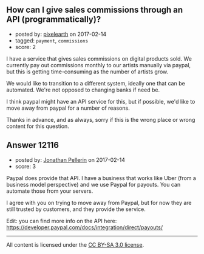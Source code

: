 ## How can I give sales commissions through an API (programmatically)?

- posted by: [pixelearth](https://stackexchange.com/users/129602/pixelearth) on 2017-02-14
- tagged: `payment`, `commissions`
- score: 2

I have a service that gives sales commissions on digital products sold. We currently pay out commissions monthly to our artists manually via paypal, but this is getting time-consuming as the number of artists grow. 

We would like to transition to a different system, ideally one that can be automated. We're not opposed to changing banks if need be.

I think paypal might have an API service for this, but if possible, we'd like to move away from paypal for a number of reasons.

Thanks in advance, and as always, sorry if this is the wrong place or wrong content for this question. 


## Answer 12116

- posted by: [Jonathan Pellerin](https://stackexchange.com/users/1748443/jonathan-pellerin) on 2017-02-14
- score: 3

Paypal does provide that API. I have a business that works like Uber (from a business model perspective) and we use Paypal for payouts. You can automate those from your servers. 

I agree with you on trying to move away from Paypal, but for now they are still trusted by customers, and they provide the service.

Edit: you can find more info on the API here: https://developer.paypal.com/docs/integration/direct/payouts/



---

All content is licensed under the [CC BY-SA 3.0 license](https://creativecommons.org/licenses/by-sa/3.0/).
